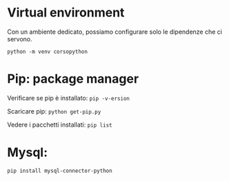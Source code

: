 # Virtual environment

Con un ambiente dedicato, possiamo configurare solo le dipendenze che ci servono.

`python -m venv corsopython`

# Pip: package manager

Verificare se pip è installato: `pip -v-ersion`

Scaricare pip: `python get-pip.py`

Vedere i pacchetti installati: `pip list`

# Mysql:

`pip install mysql-connector-python`
